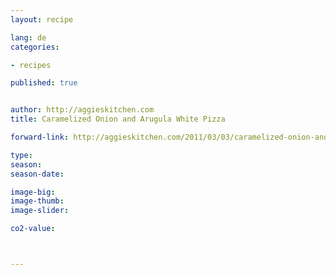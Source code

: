 ```yaml
---
layout: recipe

lang: de
categories:

- recipes

published: true


author: http://aggieskitchen.com
title: Caramelized Onion and Arugula White Pizza

forward-link: http://aggieskitchen.com/2011/03/03/caramelized-onion-and-arugula-white-pizza/

type: 
season: 
season-date:  

image-big: 
image-thumb: 
image-slider: 

co2-value: 



---
```

